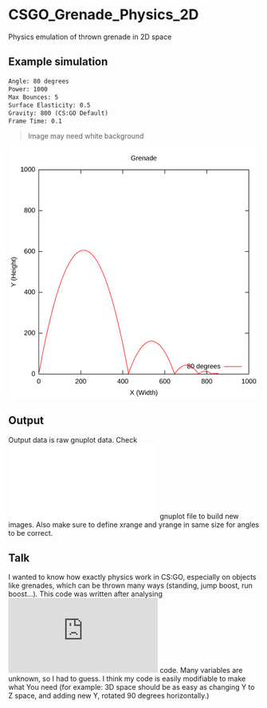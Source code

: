 # CSGO_Grenade_Physics_2D
Physics emulation of thrown grenade in 2D space

## Example simulation
```
Angle: 80 degrees
Power: 1000
Max Bounces: 5
Surface Elasticity: 0.5
Gravity: 800 (CS:GO Default)
Frame Time: 0.1
```
> Image may need white background

![](/csgonade.svg)

## Output
Output data is raw gnuplot data. Check ![this](/gnuplot_file.txt) gnuplot file to build new images. Also make sure to define xrange and yrange in same size for angles to be correct.

## Talk
I wanted to know how exactly physics work in CS:GO, especially on objects like grenades, which can be thrown many ways (standing, jump boost, run boost...). This code was written after analysing ![this](https://github.com/perilouswithadollarsign/cstrike15_src/blob/f82112a2388b841d72cb62ca48ab1846dfcc11c8/game/shared/physics_main_shared.cpp) code. Many variables are unknown, so I had to guess. I think my code is easily modifiable to make what You need (for example: 3D space should be as easy as changing Y to Z space, and adding new Y, rotated 90 degrees horizontally.)
